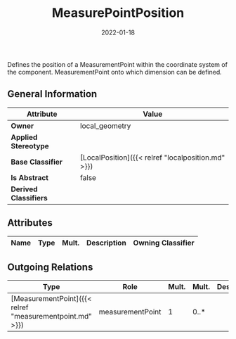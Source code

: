 ﻿---
title: MeasurePointPosition
toc: false
type: specs
date: "2022-01-18"
draft: false
specification: VEC
version: 1.2.2
documentType: "Recommendation"
elementType: Class
classes:
  - MeasurePointPosition
menu_name: vec-1.2.2
---
<p> Defines the position of a MeasurementPoint within the coordinate system of the component. MeasurementPoint onto which dimension can be defined<i>.</i>      </p>

## General Information

| Attribute               | Value |
|-------------------------|-------|
| **Owner**               | local_geometry |
| **Applied Stereotype**  |   |
| **Base Classifier**     | [LocalPosition]({{< relref "localposition.md" >}})<br/>  |
| **Is Abstract**         | false |
| **Derived Classifiers** |   |

## Attributes
|  Name  |  Type  |  Mult.  |  Description  |  Owning Classifier  |
|--------|--------|---------|---------------|--------------|

## Outgoing Relations
|    Type  |   Role   |   Mult.   |   Mult.   |   Description   |
|----------|----------|-----------|-----------|-----------------|
| [MeasurementPoint]({{< relref "measurementpoint.md" >}}) | measurementPoint | 1 | 0..* |  |
